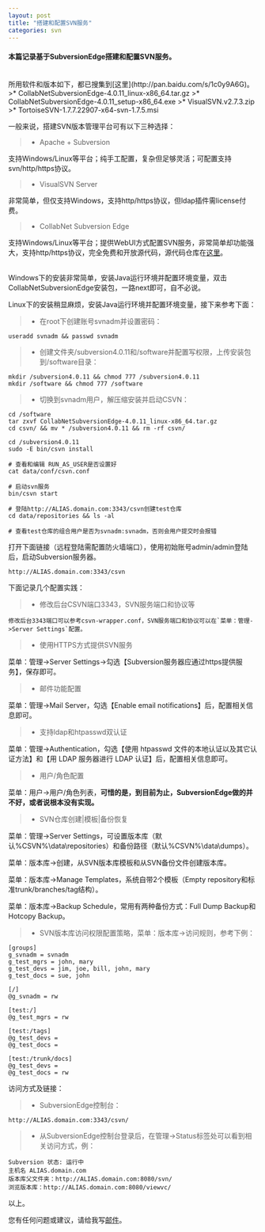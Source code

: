 ```yaml
---
layout: post
title: "搭建和配置SVN服务"
categories: svn
---
```

#### 本篇记录基于SubversionEdge搭建和配置SVN服务。
<br />
所用软件和版本如下，都已搜集到[这里](http://pan.baidu.com/s/1c0y9A6G)。
>* CollabNetSubversionEdge-4.0.11_linux-x86_64.tar.gz
>* CollabNetSubversionEdge-4.0.11_setup-x86_64.exe
>* VisualSVN.v2.7.3.zip
>* TortoiseSVN-1.7.7.22907-x64-svn-1.7.5.msi

一般来说，搭建SVN版本管理平台可有以下三种选择：
>* Apache + Subversion

支持Windows/Linux等平台；纯手工配置，复杂但足够灵活；可配置支持svn/http/https协议。
>* VisualSVN Server

非常简单，但仅支持Windows，支持http/https协议，但ldap插件需license付费。
>* CollabNet Subversion Edge

支持Windows/Linux等平台；提供WebUI方式配置SVN服务，非常简单却功能强大，支持http/https协议，完全免费和开放源代码，源代码仓库在[这里](https://ctf.open.collab.net/sf/projects/svnedge/)。

<br />
Windows下的安装非常简单，安装Java运行环境并配置环境变量，双击CollabNetSubversionEdge安装包，一路next即可，自不必说。

Linux下的安装稍显麻烦，安装Java运行环境并配置环境变量，接下来参考下面：
>* 在root下创建账号svnadm并设置密码：

    useradd svnadm && passwd svnadm
>* 创建文件夹/subversion4.0.11和/software并配置写权限，上传安装包到/software目录：

    mkdir /subversion4.0.11 && chmod 777 /subversion4.0.11
    mkdir /software && chmod 777 /software

>* 切换到svnadm用户，解压缩安装并启动CSVN：

    cd /software
    tar zxvf CollabNetSubversionEdge-4.0.11_linux-x86_64.tar.gz
    cd csvn/ && mv * /subversion4.0.11 && rm -rf csvn/

    cd /subversion4.0.11
    sudo -E bin/csvn install

    # 查看和编辑 RUN_AS_USER是否设置好
    cat data/conf/csvn.conf

    # 启动svn服务
    bin/csvn start

    # 登陆http://ALIAS.domain.com:3343/csvn创建test仓库
    cd data/repositories && ls -al

    # 查看test仓库的组合用户是否为svnadm:svnadm，否则会用户提交时会报错

打开下面链接（远程登陆需配置防火墙端口），使用初始账号admin/admin登陆后，启动Subversion服务器。

    http://ALIAS.domain.com:3343/csvn

下面记录几个配置实践：

>* 修改后台CSVN端口3343，SVN服务端口和协议等

    修改后台3343端口可以参考csvn-wrapper.conf，SVN服务端口和协议可以在`菜单：管理->Server Settings`配置。

>* 使用HTTPS方式提供SVN服务

菜单：管理->Server Settings->勾选【Subversion服务器应通过https提供服务】，保存即可。
>* 邮件功能配置

菜单：管理->Mail Server，勾选【Enable email notifications】后，配置相关信息即可。
>* 支持ldap和htpasswd双认证

菜单：管理->Authentication，勾选【使用 htpasswd 文件的本地认证以及其它认证方法】和【用 LDAP 服务器进行 LDAP 认证】后，配置相关信息即可。
>* 用户/角色配置

菜单：用户->用户/角色列表，**可惜的是，到目前为止，SubversionEdge做的并不好，或者说根本没有实现。**
>* SVN仓库创建|模板|备份恢复

菜单：管理->Server Settings，可设置版本库（默认%CSVN%\data\repositories）和备份路径（默认%CSVN%\data\dumps）。

菜单：版本库->创建，从SVN版本库模板和从SVN备份文件创建版本库。

菜单：版本库->Manage Templates，系统自带2个模板（Empty repository和标准trunk/branches/tag结构）。

菜单：版本库->Backup Schedule，常用有两种备份方式：Full Dump Backup和Hotcopy Backup。
>* SVN版本库访问权限配置策略，菜单：版本库->访问规则，参考下例：

	[groups]
    g_svnadm = svnadm
    g_test_mgrs = john, mary
	g_test_devs = jim, joe, bill, john, mary
	g_test_docs = sue, john

	[/]
	@g_svnadm = rw

	[test:/]
	@g_test_mgrs = rw

	[test:/tags]
	@g_test_devs =
    @g_test_docs =

	[test:/trunk/docs]
    @g_test_devs =
	@g_test_docs = rw

访问方式及链接：

>* SubversionEdge控制台：

    http://ALIAS.domain.com:3343/csvn/

>* 从SubversionEdge控制台登录后，在管理->Status标签处可以看到相关访问方式，例：

    Subversion 状态: 运行中
	主机名 ALIAS.domain.com
	版本库父文件夹：http://ALIAS.domain.com:8080/svn/
	浏览版本库：http://ALIAS.domain.com:8080/viewvc/

以上。

您有任何问题或建议，请给我写[邮件](mailto:yinwer81@gmail.com)。
